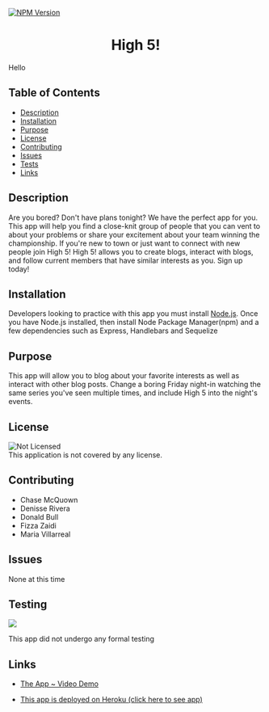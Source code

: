 [![NPM Version](https://img.shields.io/npm/v/npm.svg?style=flat)]()
<br />

  <h1 align="center"> High 5! </h1>

Hello

## Table of Contents

- [Description](#description)
- [Installation](#installation)
- [Purpose](#purpose)
- [License](#license)
- [Contributing](#contributing)
- [Issues](#issues)
- [Tests](#tests)
- [Links](#links)

## Description

Are you bored? Don't have plans tonight? We have the perfect app for you. This app will help you find a close-knit group of people that you can vent to about your problems or share your excitement about your team winning the championship. If you're new to town or just want to connect with new people join High 5! High 5! allows you to create blogs, interact with blogs, and follow current members that have similar interests as you. Sign up today!

## Installation

Developers looking to practice with this app you must install [Node.js](https://nodejs.org/en/). Once you have Node.js installed, then install Node Package Manager(npm) and a few dependencies such as Express, Handlebars and Sequelize

## Purpose

This app will allow you to blog about your favorite interests as well as interact with other blog posts. Change a boring Friday night-in watching the same series you've seen multiple times, and include High 5 into the night's events.

## License

![Not Licensed](https://img.shields.io/badge/license--tertiary)
<br />
This application is not covered by any license.

## Contributing

- Chase McQuown
- Denisse Rivera
- Donald Bull
- Fizza Zaidi
- Maria Villarreal

## Issues

None at this time

## Testing

[![](https://i9.ytimg.com)](https://youtu.be/)

This app did not undergo any formal testing

## Links

- [The App ~ Video Demo](https://youtu.be/)

- [This app is deployed on Heroku (click here to see app)](https://dashboard.heroku.com/apps)
